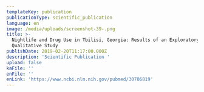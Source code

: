 ```yaml
---
templateKey: publication
publicationType: scientific_publication
language: en
image: /media/uploads/screenshot-39-.png
title: >-
  Nightlife and Drug Use in Tbilisi, Georgia: Results of an Exploratory
  Qualitative Study
publishDate: 2019-02-20T11:17:00.000Z
description: 'Scientific Publication '
upload: false
kaFile: ''
enFile: ''
enLink: 'https://www.ncbi.nlm.nih.gov/pubmed/30786819'
---
```


